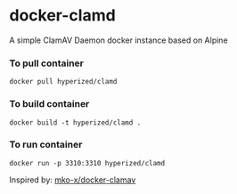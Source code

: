 # docker-clamd
A simple ClamAV Daemon docker instance based on Alpine

### To pull container

```docker pull hyperized/clamd```

### To build container

```docker build -t hyperized/clamd .```

### To run container 

```docker run -p 3310:3310 hyperized/clamd```

Inspired by: [mko-x/docker-clamav](https://github.com/mko-x/docker-clamav)
